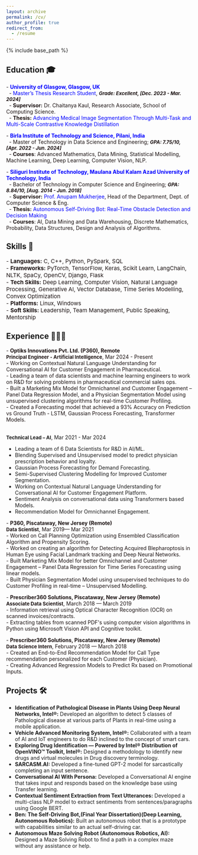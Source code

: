 ```yaml
---
layout: archive
permalink: /cv/
author_profile: true
redirect_from:
  - /resume
---
```


{% include base_path %}
## Education 🎓

<p style="font-size: 14px; color: #1B1212">
- <strong><a href="https://www.gla.ac.uk/" style="color: blue; text-decoration: none;">University of Glasgow, Glasgow, UK</a></strong><br>
&nbsp;&nbsp;- <a href="https://drive.google.com/file/d/1sWV--t7Xo4RacTGsnlrbJNssrJX-1TOH/view?usp=sharing" style="color: blue; text-decoration: none;">Master’s Thesis Research Student</a>, <span style="font-size: 13px; font-style: italic;"><strong>Grade: Excellent, [Dec. 2023 - Mar. 2024]</strong></span><br>
&nbsp;&nbsp;- <strong>Supervisor:</strong> Dr. Chaitanya Kaul, Research Associate, School of Computing Science.<br>
&nbsp;&nbsp;- <strong>Thesis:</strong> <a href="https://arxiv.org/abs/2406.03173" style="color: blue; text-decoration: none;">Advancing Medical Image Segmentation Through Multi-Task and Multi-Scale Contrastive Knowledge Distillation</a>
</p>

<p style="font-size: 14px; color: #1B1212">
- <strong><a href="http://www.bits-pilani.ac.in/" style="color: blue; text-decoration: none;">Birla Institute of Technology and Science, Pilani, India</a></strong><br>
&nbsp;&nbsp;- Master of Technology in Data Science and Engineering; <span style="font-size: 13px; font-style: italic;"><strong>GPA: 7.75/10, [Apr. 2022 - Jun. 2024]</strong></span><br>
&nbsp;&nbsp;- <strong>Courses</strong>: Advanced Mathematics, Data Mining, Statistical Modelling, Machine Learning, Deep Learning, Computer Vision, NLP.
</p>

<p style="font-size: 14px; color: #1B1212">
- <strong><a href="https://sittechno.org/" style="color: blue; text-decoration: none;">Siliguri Institute of Technology, Maulana Abul Kalam Azad University of Technology, India</a></strong><br>
&nbsp;&nbsp;- Bachelor of Technology in Computer Science and Engineering; <span style="font-size: 13px; font-style: italic;"><strong>GPA: 8.84/10, [Aug. 2014 - Jun. 2018]</strong></span><br>
&nbsp;&nbsp;- <strong>Supervisor:</strong> <a href= "https://scholar.google.co.in/citations?user=pixVZ0oAAAAJ&hl=en" style="color: blue; text-decoration: none;">Prof. Anupam Mukherjee</a>, Head of the Department, Dept. of Computer Science & Eng.<br>
&nbsp;&nbsp;- <strong>Thesis:</strong> <a href="https://devmesh.intel.com/projects/self-driving-bot-on-intel-architecture#about-section" style="color: blue; text-decoration: none;">Autonomous Self-Driving Bot: Real-Time Obstacle Detection and Decision Making</a><br>
&nbsp;&nbsp;- <strong>Courses</strong>: AI, Data Mining and Data Warehousing, Discrete Mathematics, Probability, Data Structures, Design and Analysis of Algorithms.
</p>

## Skills 🧠

<p style="font-size: 15px; color: #1B1212">
- <strong>Languages:</strong> C, C++, Python, PySpark, SQL<br>
- <strong>Frameworks:</strong> PyTorch, TensorFlow, Keras, Scikit Learn, LangChain, NLTK, SpaCy, OpenCV, Django, Flask<br>
- <strong>Tech Skills:</strong> Deep Learning, Computer Vision, Natural Language Processing, Generative AI, Vector Database, Time Series Modelling, Convex Optimization<br>
- <strong>Platforms:</strong> Linux, Windows<br>
- <strong>Soft Skills:</strong> Leadership, Team Management, Public Speaking, Mentorship
</p>

## Experience 👨🏻‍💻
<p style="font-size: 14px; color: #1B1212">
- <strong>Optiks Innovations Pvt. Ltd. (P360), Remote</strong><br>
  <strong style="font-size: 13px;">Principal Engineer - Artificial Intelligence</strong>, Mar 2024 - Present<br>
  - Working on Contextual Natural Language Understanding for Conversational AI for Customer Engagement in Pharmaceutical.<br>
  - Leading a team of data scientists and machine learning engineers to work on R&D for solving problems in pharmaceutical commercial sales ops.<br>
  - Built a Marketing Mix Model for Omnichannel and Customer Engagement – Panel Data Regression Model, and a Physician Segmentation Model using unsupervised clustering algorithms for real-time Customer Profiling.<br>
  - Created a Forecasting model that achieved a 93% Accuracy on Prediction vs Ground Truth - LSTM, Gaussian Process Forecasting, Transformer Models.<br><br>

<strong style="font-size: 13px;">Technical Lead – AI</strong>, Mar 2021 - Mar 2024<br>
  - Leading a team of 6 Data Scientists for R&D in AI/ML.<br>
  - Blending Supervised and Unsupervised model to predict physician prescription behavior and loyalty.<br>
  - Gaussian Process Forecasting for Demand Forecasting.<br>
  - Semi-Supervised Clustering Modelling for Improved Customer Segmentation.<br>
  - Working on Contextual Natural Language Understanding for Conversational AI for Customer Engagement Platform.<br>
  - Sentiment Analysis on conversational data using Transformers based Models.<br>
  - Recommendation Model for Omnichannel Engagement.
</p>

<p style="font-size: 14px; color: #1B1212">
- <strong>P360, Piscataway, New Jersey (Remote)</strong><br>
  <strong style="font-size: 13px;">Data Scientist</strong>, Mar 2019— Mar 2021<br>
  - Worked on Call Planning Optimization using Ensembled Classification Algorithm and Propensity Scoring.<br>
  - Worked on creating an algorithm for Detecting Acquired Blepharoptosis in Human Eye using Facial Landmark tracking and Deep Neural Networks.<br>
  - Built Marketing Mix Model for better Omnichannel and Customer Engagement – Panel Data Regression for Time Series Forecasting using linear models.<br>
  - Built Physician Segmentation Model using unsupervised techniques to do Customer Profiling in real-time – Unsupervised Modelling.
</p>

<p style="font-size: 14px; color: #1B1212">
- <strong>Prescriber360 Solutions, Piscataway, New Jersey (Remote)</strong><br>
  <strong style="font-size: 13px;">Associate Data Scientist</strong>, March 2018 — March 2019<br>
  - Information retrieval using Optical Character Recognition (OCR) on scanned invoices/contracts.<br>
  - Extracting tables from scanned PDF's using computer vision algorithms in Python using Microsoft Vision API and Cognitive toolkit.
</p>

<p style="font-size: 14px; color: #1B1212">
- <strong>Prescriber360 Solutions, Piscataway, New Jersey (Remote)</strong><br>
  <strong style="font-size: 13px;">Data Science Intern</strong>, February 2018 — March 2018<br>
  - Created an End-to-End Recommendation Model for Call Type recommendation personalized for each Customer (Physician).<br>
  - Creating Advanced Regression Models to Predict Rx based on Promotional Inputs.
</p>

## Projects 🛠️

- **Identification of Pathological Disease in Plants Using Deep Neural Networks, Intel®:** Developed an algorithm to detect 5 classes of Pathological disease at various parts of Plants in real-time using a mobile application.
- **Vehicle Advanced Monitoring System, Intel®:** Collaborated with a team of AI and IoT engineers to do R&D inclined to the concept of smart cars.
- **Exploring Drug Identification — Powered by Intel® Distribution of OpenVINO™ Toolkit, Intel®:** Designed a methodology to identify new drugs and virtual molecules in Drug discovery terminology.
- **SARCASM.AI:** Developed a fine-tuned GPT-2 model for sarcastically completing an input sentence.
- **Conversational AI With Persona:** Developed a Conversational AI engine that takes input and responds based on the knowledge base using Transfer learning.
- **Contextual Sentiment Extraction from Text Utterances:** Developed a multi-class NLP model to extract sentiments from sentences/paragraphs using Google BERT.
- **Ben: The Self-Driving Bot,(Final Year Dissertation)(Deep Learning, Autonomous Robotics):** Built an autonomous robot that is a prototype with capabilities similar to an actual self-driving car.
- **Autonomous Maze Solving Robot (Autonomous Robotics, AI):** Designed a Maze Solving Robot to find a path in a complex maze without any assistance or help.

